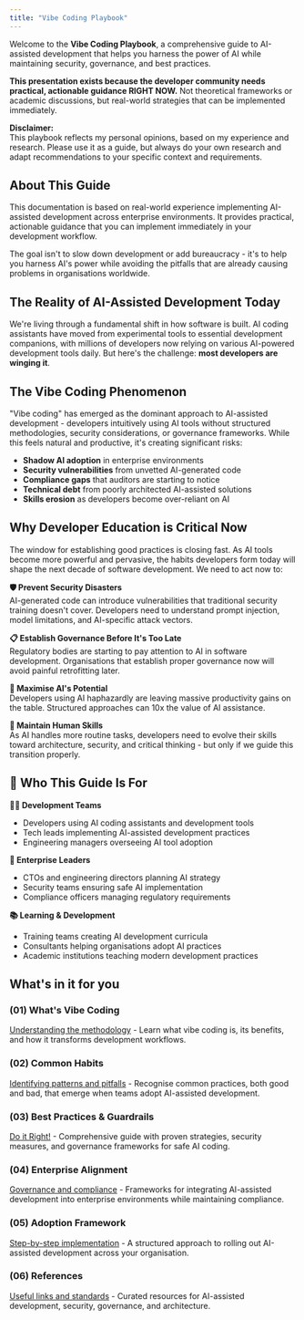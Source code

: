 ```yaml
---
title: "Vibe Coding Playbook"
---
```


Welcome to the **Vibe Coding Playbook**, a comprehensive guide to AI-assisted development that helps you harness the power of AI while maintaining security, governance, and best practices.

**This presentation exists because the developer community needs practical, actionable guidance RIGHT NOW.** Not theoretical frameworks or academic discussions, but real-world strategies that can be implemented immediately.

**Disclaimer:**  
This playbook reflects my personal opinions, based on my experience and research. Please use it as a guide, but always do your own research and adapt recommendations to your specific context and requirements.

## About This Guide

This documentation is based on real-world experience implementing AI-assisted development across enterprise environments. It provides practical, actionable guidance that you can implement immediately in your development workflow.

The goal isn't to slow down development or add bureaucracy - it's to help you harness AI's power while avoiding the pitfalls that are already causing problems in organisations worldwide.

## The Reality of AI-Assisted Development Today

We're living through a fundamental shift in how software is built. AI coding assistants have moved from experimental tools to essential development companions, with millions of developers now relying on various AI-powered development tools daily. But here's the challenge: **most developers are winging it**.

## The Vibe Coding Phenomenon

"Vibe coding" has emerged as the dominant approach to AI-assisted development - developers intuitively using AI tools without structured methodologies, security considerations, or governance frameworks. While this feels natural and productive, it's creating significant risks:

- **Shadow AI adoption** in enterprise environments
- **Security vulnerabilities** from unvetted AI-generated code
- **Compliance gaps** that auditors are starting to notice
- **Technical debt** from poorly architected AI-assisted solutions
- **Skills erosion** as developers become over-reliant on AI

## Why Developer Education is Critical Now

The window for establishing good practices is closing fast. As AI tools become more powerful and pervasive, the habits developers form today will shape the next decade of software development. We need to act now to:

**🛡️ Prevent Security Disasters**  
AI-generated code can introduce vulnerabilities that traditional security training doesn't cover. Developers need to understand prompt injection, model limitations, and AI-specific attack vectors.

**📋 Establish Governance Before It's Too Late**  
Regulatory bodies are starting to pay attention to AI in software development. Organisations that establish proper governance now will avoid painful retrofitting later.

**🎯 Maximise AI's Potential**  
Developers using AI haphazardly are leaving massive productivity gains on the table. Structured approaches can 10x the value of AI assistance.

**👥 Maintain Human Skills**  
As AI handles more routine tasks, developers need to evolve their skills toward architecture, security, and critical thinking - but only if we guide this transition properly.

## 🎯 Who This Guide Is For

**👨‍💻 Development Teams**
- Developers using AI coding assistants and development tools
- Tech leads implementing AI-assisted development practices
- Engineering managers overseeing AI tool adoption

**🏢 Enterprise Leaders**
- CTOs and engineering directors planning AI strategy
- Security teams ensuring safe AI implementation
- Compliance officers managing regulatory requirements

**📚 Learning & Development**
- Training teams creating AI development curricula
- Consultants helping organisations adopt AI practices
- Academic institutions teaching modern development practices

## What's in it for you

### **(01) What's Vibe Coding**
[Understanding the methodology](whats-vibe-coding) - Learn what vibe coding is, its benefits, and how it transforms development workflows.

### **(02) Common Habits**
[Identifying patterns and pitfalls](common-habits) - Recognise common practices, both good and bad, that emerge when teams adopt AI-assisted development.

### **(03) Best Practices & Guardrails**
[Do it Right!](best-practices) - Comprehensive guide with proven strategies, security measures, and governance frameworks for safe AI coding.

### **(04) Enterprise Alignment**
[Governance and compliance](enterprise-alignment) - Frameworks for integrating AI-assisted development into enterprise environments while maintaining compliance.

### **(05) Adoption Framework**
[Step-by-step implementation](adoption-framework) - A structured approach to rolling out AI-assisted development across your organisation.

### **(06) References**
[Useful links and standards](references) - Curated resources for AI-assisted development, security, governance, and architecture.
